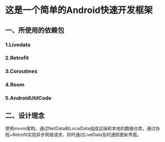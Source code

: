 # 这是一个简单的Android快速开发框架

## 一、所使用的依赖包

### 1.Livedata

### 2.Retrofit

### 3.Coroutines

### 4.Room

### 5.AndroidUtilCode

## 二、设计理念

使用mvvm架构，通过NetData和LocalData组成远端和本地的数据仓库，通过协程+Retrofit实现异步网络请求，同时通过LiveData及时通知更新界面。

